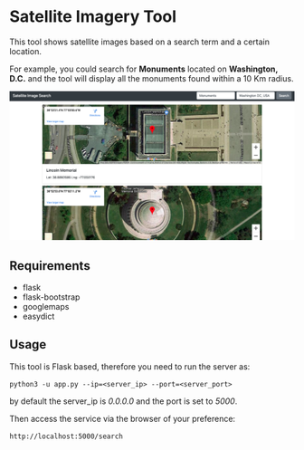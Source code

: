 # Satellite Imagery Tool

This tool shows satellite images based on a search term and a certain location.

For example, you could search for **Monuments** located on **Washington, D.C.** and the tool will display all the monuments found within a 10 Km radius.

![GUI Sample](images/MonumentSatelliteSearch.png)

## Requirements

- flask
- flask-bootstrap
- googlemaps
- easydict

## Usage

This tool is Flask based, therefore you need to run the server as:
```
python3 -u app.py --ip=<server_ip> --port=<server_port>
```

by default the server_ip is *0.0.0.0* and the port is set to *5000*.

Then access the service via the browser of your preference:

```
http://localhost:5000/search
```
